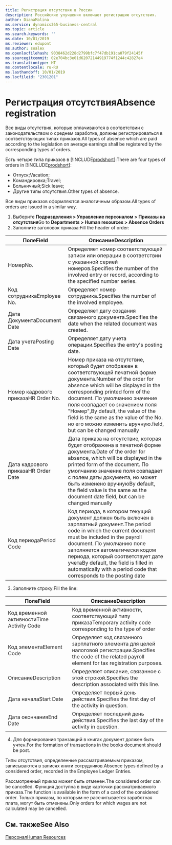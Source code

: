 ```yaml
---
title: Регистрация отсутствия в России
description: Российские улучшения включают регистрацию отсутствия.
author: DianaMalina
ms.service: dynamics365-business-central
ms.topic: article
ms.search.keywords: ''
ms.date: 10/01/2019
ms.reviewer: edupont
ms.author: soalex
ms.openlocfilehash: 9038462d228d2799bfc7f47db191ca079f24145f
ms.sourcegitcommit: 02e704bc3e01d62072144919774f1244c42827e4
ms.translationtype: HT
ms.contentlocale: ru-RU
ms.lasthandoff: 10/01/2019
ms.locfileid: "2301201"
---
```

# <a name="absence-registration"></a><span data-ttu-id="1d544-103">Регистрация отсутствия</span><span class="sxs-lookup"><span data-stu-id="1d544-103">Absence registration</span></span>

<span data-ttu-id="1d544-104">Все виды отсутствия, которые оплачиваются в соответствии с законодательством о среднем заработке, должны регистрироваться в соответствующих типах приказов.</span><span class="sxs-lookup"><span data-stu-id="1d544-104">All types of absence which are paid according to the legislation on average earnings shall be registered by the corresponding types of orders.</span></span> 

<span data-ttu-id="1d544-105">Есть четыре типа приказов в [!INCLUDE[prodshort](../../includes/prodshort.md)]:</span><span class="sxs-lookup"><span data-stu-id="1d544-105">There are four types of orders in [!INCLUDE[prodshort](../../includes/prodshort.md)]:</span></span>

- <span data-ttu-id="1d544-106">Отпуск;</span><span class="sxs-lookup"><span data-stu-id="1d544-106">Vacation;</span></span> 
- <span data-ttu-id="1d544-107">Командировка;</span><span class="sxs-lookup"><span data-stu-id="1d544-107">Travel;</span></span> 
- <span data-ttu-id="1d544-108">Больничный;</span><span class="sxs-lookup"><span data-stu-id="1d544-108">Sick leave;</span></span> 
- <span data-ttu-id="1d544-109">Другие типы отсутствия.</span><span class="sxs-lookup"><span data-stu-id="1d544-109">Other types of absence.</span></span> 

<span data-ttu-id="1d544-110">Все виды приказов оформляются аналогичным образом.</span><span class="sxs-lookup"><span data-stu-id="1d544-110">All types of orders are issued in a similar way.</span></span> 

1. <span data-ttu-id="1d544-111">Выберите **Подразделения > Управление персоналом > Приказы на отсутствия**</span><span class="sxs-lookup"><span data-stu-id="1d544-111">Go to **Departments > Human resources > Absence Orders**</span></span> 
2. <span data-ttu-id="1d544-112">Заполните заголовок приказа:</span><span class="sxs-lookup"><span data-stu-id="1d544-112">Fill the header of order:</span></span>

| <span data-ttu-id="1d544-113">Поле</span><span class="sxs-lookup"><span data-stu-id="1d544-113">Field</span></span>         | <span data-ttu-id="1d544-114">Описание</span><span class="sxs-lookup"><span data-stu-id="1d544-114">Description</span></span>                                                  |
| ------------- | ------------------------------------------------------------ |
| <span data-ttu-id="1d544-115">Номер</span><span class="sxs-lookup"><span data-stu-id="1d544-115">No.</span></span>           | <span data-ttu-id="1d544-116">Определяет номер соответствующей записи или операции в соответствии с указанной серией номеров.</span><span class="sxs-lookup"><span data-stu-id="1d544-116">Specifies the number of the involved entry or record, according to the specified number series.</span></span> |
| <span data-ttu-id="1d544-117">Код сотрудника</span><span class="sxs-lookup"><span data-stu-id="1d544-117">Employee No.</span></span>  | <span data-ttu-id="1d544-118">Определяет номер сотрудника.</span><span class="sxs-lookup"><span data-stu-id="1d544-118">Specifies the number of the involved employee.</span></span>               |
| <span data-ttu-id="1d544-119">Дата Документа</span><span class="sxs-lookup"><span data-stu-id="1d544-119">Document Date</span></span> | <span data-ttu-id="1d544-120">Определяет дату создания связанного документа.</span><span class="sxs-lookup"><span data-stu-id="1d544-120">Specifies the date when the related document was created.</span></span>    |
| <span data-ttu-id="1d544-121">Дата учета</span><span class="sxs-lookup"><span data-stu-id="1d544-121">Posting Date</span></span>  | <span data-ttu-id="1d544-122">Определяет дату учета операции.</span><span class="sxs-lookup"><span data-stu-id="1d544-122">Specifies the entry's posting date.</span></span>                          |
| <span data-ttu-id="1d544-123">Номер кадрового приказа</span><span class="sxs-lookup"><span data-stu-id="1d544-123">HR Order No.</span></span>  | <span data-ttu-id="1d544-124">Номер приказа на отсутствие, который будет отображен в соответствующей печатной форме документа.</span><span class="sxs-lookup"><span data-stu-id="1d544-124">Number of the order for absence which will be displayed in the corresponding printed form of the document.</span></span> <span data-ttu-id="1d544-125">По умолчанию значение поля совпадает со значением поля "Номер",</span><span class="sxs-lookup"><span data-stu-id="1d544-125">By default, the value of the field is the same as the value of the No.</span></span> <span data-ttu-id="1d544-126">но его можно изменить вручную.</span><span class="sxs-lookup"><span data-stu-id="1d544-126">field, but can be changed manually</span></span> |
| <span data-ttu-id="1d544-127">Дата кадрового приказа</span><span class="sxs-lookup"><span data-stu-id="1d544-127">HR Order Date</span></span> | <span data-ttu-id="1d544-128">Дата приказа на отсутствие, которая будет отображена в печатной форме документа.</span><span class="sxs-lookup"><span data-stu-id="1d544-128">Date of the order for absence, which will be displayed in the printed form of the document.</span></span> <span data-ttu-id="1d544-129">По умолчанию значение поля совпадает с полем даты документа, но может быть изменено вручную</span><span class="sxs-lookup"><span data-stu-id="1d544-129">By default, the field value is the same as the document date field, but can be changed manually</span></span> |
| <span data-ttu-id="1d544-130">Код периода</span><span class="sxs-lookup"><span data-stu-id="1d544-130">Period Code</span></span>   | <span data-ttu-id="1d544-131">Код периода, в котором текущий документ должен быть включен в зарплатный документ.</span><span class="sxs-lookup"><span data-stu-id="1d544-131">The period code in which the current document must be included in the payroll document.</span></span> <span data-ttu-id="1d544-132">По умолчанию поле заполняется автоматически кодом периода, который соответствует дате учета</span><span class="sxs-lookup"><span data-stu-id="1d544-132">By default, the field is filled in automatically with a period code that corresponds to the posting date</span></span> |

3. <span data-ttu-id="1d544-133">Заполните строку:</span><span class="sxs-lookup"><span data-stu-id="1d544-133">Fill the line:</span></span>

| <span data-ttu-id="1d544-134">Поле</span><span class="sxs-lookup"><span data-stu-id="1d544-134">Field</span></span>              | <span data-ttu-id="1d544-135">Описание</span><span class="sxs-lookup"><span data-stu-id="1d544-135">Description</span></span>                                                  |
| ------------------ | ------------------------------------------------------------ |
| <span data-ttu-id="1d544-136">Код временной активности</span><span class="sxs-lookup"><span data-stu-id="1d544-136">Time Activity Code</span></span> | <span data-ttu-id="1d544-137">Код временной активности, соответствующий типу приказа</span><span class="sxs-lookup"><span data-stu-id="1d544-137">Temporary activity code corresponding to the type of order</span></span>   |
| <span data-ttu-id="1d544-138">Код элемента</span><span class="sxs-lookup"><span data-stu-id="1d544-138">Element Code</span></span>       | <span data-ttu-id="1d544-139">Определяет код связанного зарплатного элемента для целей налоговой регистрации.</span><span class="sxs-lookup"><span data-stu-id="1d544-139">Specifies the code of the related payroll element for tax registration purposes.</span></span> |
| <span data-ttu-id="1d544-140">Описание</span><span class="sxs-lookup"><span data-stu-id="1d544-140">Description</span></span>        | <span data-ttu-id="1d544-141">Определяет описание, связанное с этой строкой.</span><span class="sxs-lookup"><span data-stu-id="1d544-141">Specifies the description associated with this line.</span></span>         |
| <span data-ttu-id="1d544-142">Дата начала</span><span class="sxs-lookup"><span data-stu-id="1d544-142">Start Date</span></span>         | <span data-ttu-id="1d544-143">Определяет первый день действия.</span><span class="sxs-lookup"><span data-stu-id="1d544-143">Specifies the first day of the activity in question.</span></span>         |
| <span data-ttu-id="1d544-144">Дата окончания</span><span class="sxs-lookup"><span data-stu-id="1d544-144">End Date</span></span>           | <span data-ttu-id="1d544-145">Определяет последний день действия.</span><span class="sxs-lookup"><span data-stu-id="1d544-145">Specifies the last day of the activity in question.</span></span>          |

4. <span data-ttu-id="1d544-146">Для формирования транзакций в книгах документ должен быть учтен.</span><span class="sxs-lookup"><span data-stu-id="1d544-146">For the formation of transactions in the books document should be post.</span></span> 

<span data-ttu-id="1d544-147">Типы отсутствия, определенные рассматриваемым приказом, записываются в записях книги сотрудников.</span><span class="sxs-lookup"><span data-stu-id="1d544-147">Absence types defined by a considered order, recorded in the Employee Ledger Entries.</span></span> 

<span data-ttu-id="1d544-148">Рассмотренный приказ может быть отменен.</span><span class="sxs-lookup"><span data-stu-id="1d544-148">The considered order can be cancelled.</span></span> <span data-ttu-id="1d544-149">Функция доступна в виде карточки рассматриваемого приказа.</span><span class="sxs-lookup"><span data-stu-id="1d544-149">The function is available in the form of a card of the considered order.</span></span> <span data-ttu-id="1d544-150">Только приказы, по которым не рассчитывается заработная плата, могут быть отменены.</span><span class="sxs-lookup"><span data-stu-id="1d544-150">Only orders for which wages are not calculated may be cancelled.</span></span>

## <a name="see-also"></a><span data-ttu-id="1d544-151">См. также</span><span class="sxs-lookup"><span data-stu-id="1d544-151">See Also</span></span>

[<span data-ttu-id="1d544-152">Персонал</span><span class="sxs-lookup"><span data-stu-id="1d544-152">Human Resources</span></span>](Human-Resources.md)
